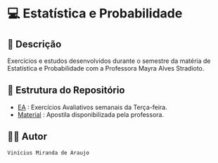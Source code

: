 # 💻 Estatística e Probabilidade

## 📃 Descrição

Exercícios e estudos desenvolvidos durante o semestre da matéria de Estatística e Probabilidade com a Professora Mayra 
Alves Stradioto.

## 📑 Estrutura do Repositório

- [EA](/EP/EA/) : Exercícios Avaliativos semanais da Terça-feira.
- [Material](/EP/Material/) : Apostila disponibilizada pela professora.

## 👨‍💻 Autor

`Vinícius Miranda de Araujo`
